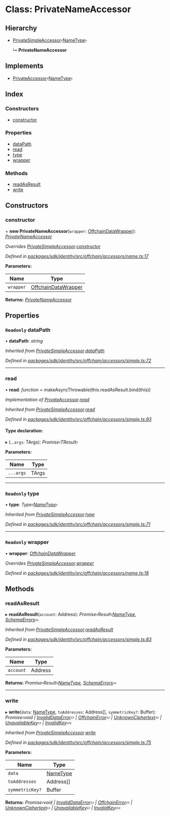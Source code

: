 # Class: PrivateNameAccessor

## Hierarchy

* [PrivateSimpleAccessor](_offchain_accessors_simple_.privatesimpleaccessor.md)‹[NameType](../modules/_offchain_accessors_name_.md#nametype)›

  ↳ **PrivateNameAccessor**

## Implements

* [PrivateAccessor](../interfaces/_offchain_accessors_interfaces_.privateaccessor.md)‹[NameType](../modules/_offchain_accessors_name_.md#nametype)›

## Index

### Constructors

* [constructor](_offchain_accessors_name_.privatenameaccessor.md#constructor)

### Properties

* [dataPath](_offchain_accessors_name_.privatenameaccessor.md#readonly-datapath)
* [read](_offchain_accessors_name_.privatenameaccessor.md#read)
* [type](_offchain_accessors_name_.privatenameaccessor.md#readonly-type)
* [wrapper](_offchain_accessors_name_.privatenameaccessor.md#readonly-wrapper)

### Methods

* [readAsResult](_offchain_accessors_name_.privatenameaccessor.md#readasresult)
* [write](_offchain_accessors_name_.privatenameaccessor.md#write)

## Constructors

###  constructor

\+ **new PrivateNameAccessor**(`wrapper`: [OffchainDataWrapper](_offchain_data_wrapper_.offchaindatawrapper.md)): *[PrivateNameAccessor](_offchain_accessors_name_.privatenameaccessor.md)*

*Overrides [PrivateSimpleAccessor](_offchain_accessors_simple_.privatesimpleaccessor.md).[constructor](_offchain_accessors_simple_.privatesimpleaccessor.md#constructor)*

*Defined in [packages/sdk/identity/src/offchain/accessors/name.ts:17](https://github.com/celo-org/celo-monorepo/blob/master/packages/sdk/identity/src/offchain/accessors/name.ts#L17)*

**Parameters:**

Name | Type |
------ | ------ |
`wrapper` | [OffchainDataWrapper](_offchain_data_wrapper_.offchaindatawrapper.md) |

**Returns:** *[PrivateNameAccessor](_offchain_accessors_name_.privatenameaccessor.md)*

## Properties

### `Readonly` dataPath

• **dataPath**: *string*

*Inherited from [PrivateSimpleAccessor](_offchain_accessors_simple_.privatesimpleaccessor.md).[dataPath](_offchain_accessors_simple_.privatesimpleaccessor.md#readonly-datapath)*

*Defined in [packages/sdk/identity/src/offchain/accessors/simple.ts:72](https://github.com/celo-org/celo-monorepo/blob/master/packages/sdk/identity/src/offchain/accessors/simple.ts#L72)*

___

###  read

• **read**: *function* = makeAsyncThrowable(this.readAsResult.bind(this))

*Implementation of [PrivateAccessor](../interfaces/_offchain_accessors_interfaces_.privateaccessor.md).[read](../interfaces/_offchain_accessors_interfaces_.privateaccessor.md#read)*

*Inherited from [PrivateSimpleAccessor](_offchain_accessors_simple_.privatesimpleaccessor.md).[read](_offchain_accessors_simple_.privatesimpleaccessor.md#read)*

*Defined in [packages/sdk/identity/src/offchain/accessors/simple.ts:93](https://github.com/celo-org/celo-monorepo/blob/master/packages/sdk/identity/src/offchain/accessors/simple.ts#L93)*

#### Type declaration:

▸ (...`args`: TArgs): *Promise‹TResult›*

**Parameters:**

Name | Type |
------ | ------ |
`...args` | TArgs |

___

### `Readonly` type

• **type**: *Type‹[NameType](../modules/_offchain_accessors_name_.md#nametype)›*

*Inherited from [PrivateSimpleAccessor](_offchain_accessors_simple_.privatesimpleaccessor.md).[type](_offchain_accessors_simple_.privatesimpleaccessor.md#readonly-type)*

*Defined in [packages/sdk/identity/src/offchain/accessors/simple.ts:71](https://github.com/celo-org/celo-monorepo/blob/master/packages/sdk/identity/src/offchain/accessors/simple.ts#L71)*

___

### `Readonly` wrapper

• **wrapper**: *[OffchainDataWrapper](_offchain_data_wrapper_.offchaindatawrapper.md)*

*Overrides [PrivateSimpleAccessor](_offchain_accessors_simple_.privatesimpleaccessor.md).[wrapper](_offchain_accessors_simple_.privatesimpleaccessor.md#readonly-wrapper)*

*Defined in [packages/sdk/identity/src/offchain/accessors/name.ts:18](https://github.com/celo-org/celo-monorepo/blob/master/packages/sdk/identity/src/offchain/accessors/name.ts#L18)*

## Methods

###  readAsResult

▸ **readAsResult**(`account`: Address): *Promise‹Result‹[NameType](../modules/_offchain_accessors_name_.md#nametype), [SchemaErrors](../modules/_offchain_accessors_errors_.md#schemaerrors)››*

*Inherited from [PrivateSimpleAccessor](_offchain_accessors_simple_.privatesimpleaccessor.md).[readAsResult](_offchain_accessors_simple_.privatesimpleaccessor.md#readasresult)*

*Defined in [packages/sdk/identity/src/offchain/accessors/simple.ts:83](https://github.com/celo-org/celo-monorepo/blob/master/packages/sdk/identity/src/offchain/accessors/simple.ts#L83)*

**Parameters:**

Name | Type |
------ | ------ |
`account` | Address |

**Returns:** *Promise‹Result‹[NameType](../modules/_offchain_accessors_name_.md#nametype), [SchemaErrors](../modules/_offchain_accessors_errors_.md#schemaerrors)››*

___

###  write

▸ **write**(`data`: [NameType](../modules/_offchain_accessors_name_.md#nametype), `toAddresses`: Address[], `symmetricKey?`: Buffer): *Promise‹void | [InvalidDataError](_offchain_accessors_errors_.invaliddataerror.md)‹› | [OffchainError](_offchain_accessors_errors_.offchainerror.md)‹› | [UnknownCiphertext](_offchain_accessors_errors_.unknownciphertext.md)‹› | [UnavailableKey](_offchain_accessors_errors_.unavailablekey.md)‹› | [InvalidKey](_offchain_accessors_errors_.invalidkey.md)‹››*

*Inherited from [PrivateSimpleAccessor](_offchain_accessors_simple_.privatesimpleaccessor.md).[write](_offchain_accessors_simple_.privatesimpleaccessor.md#write)*

*Defined in [packages/sdk/identity/src/offchain/accessors/simple.ts:75](https://github.com/celo-org/celo-monorepo/blob/master/packages/sdk/identity/src/offchain/accessors/simple.ts#L75)*

**Parameters:**

Name | Type |
------ | ------ |
`data` | [NameType](../modules/_offchain_accessors_name_.md#nametype) |
`toAddresses` | Address[] |
`symmetricKey?` | Buffer |

**Returns:** *Promise‹void | [InvalidDataError](_offchain_accessors_errors_.invaliddataerror.md)‹› | [OffchainError](_offchain_accessors_errors_.offchainerror.md)‹› | [UnknownCiphertext](_offchain_accessors_errors_.unknownciphertext.md)‹› | [UnavailableKey](_offchain_accessors_errors_.unavailablekey.md)‹› | [InvalidKey](_offchain_accessors_errors_.invalidkey.md)‹››*
